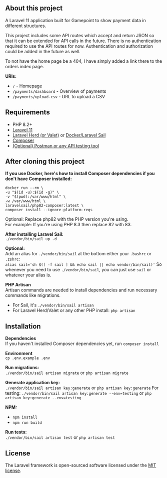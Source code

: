 ## About this project

A Laravel 11 application built for Gamepoint to show payment data in different structures.

This project includes some API routes which accept and return JSON so that it can be extended for API calls in the future. There is no authentication required to use the API routes for now. Authentication and authorization could be added in the future as well.

To not have the home page be a 404, I have simply added a link there to the orders index page.

**URIs:**
- `/` - Homepage
- `/payments/dashboard` - Overview of payments
- `/payments/upload-csv` - URL to upload a CSV

## Requirements
- PHP 8.2+
- [Laravel 11](https://laravel.com/)
- [Laravel Herd (or Valet)](https://herd.laravel.com/) or [Docker/Laravel Sail](https://laravel.com/docs/11.x/sail)
- [Composer](https://getcomposer.org/)
- [(Optional) Postman or any API testing tool](https://www.postman.com/downloads/)

## After cloning this project
**If you use Docker, here's how to install Composer dependencies if you don't have Composer installed:**<br>
<pre><code>docker run --rm \
-u "$(id -u):$(id -g)" \
-v "$(pwd):/var/www/html" \
-w /var/www/html \
laravelsail/php82-composer:latest \
composer install --ignore-platform-reqs</code></pre>

Optional: Replace php82 with the PHP version you're using.<br>
For example: If you're using PHP 8.3 then replace 82 with 83.

**After installing Laravel Sail:**<br>
`./vendor/bin/sail up -d`

**Optional:**<br>
Add an alias for `./vendor/bin/sail` at the bottom either your `.bashrc` or `.zshrc`:<br>
`alias sail='sh $([ -f sail ] && echo sail || echo vendor/bin/sail)'`
So whenever you need to use `./vendor/bin/sail`, you can just use `sail` or whatever your alias is.

**PHP Artisan**<br>
Artisan commands are needed to install dependencies and run necessary commands like migrations.<br>
- For Sail, it's `./vendor/bin/sail artisan`
- For Laravel Herd/Valet or any other PHP install: `php artisan`

## Installation
**Dependencies**<br>
If you haven't installed Composer dependencies yet, run `composer install`

**Environment**<br>
`cp .env.example .env`

**Run migrations:**<br>
`./vendor/bin/sail artisan migrate` or `php artisan migrate`

**Generate application key:**<br>
`./vendor/bin/sail artisan key:generate` or `php artisan key:generate`
For testing: `./vendor/bin/sail artisan key:generate --env=testing` or `php artisan key:generate --env=testing`

**NPM:**<br>
- `npm install`
- `npm run build`

**Run tests:**<br>
`./vendor/bin/sail artisan test` or `php artisan test`

## License

The Laravel framework is open-sourced software licensed under the [MIT license](https://opensource.org/licenses/MIT).
